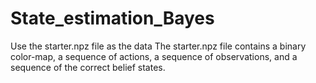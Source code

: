 # State_estimation_Bayes

Use the starter.npz file as the data
The starter.npz file contains a binary color-map, a sequence of actions, a sequence of observations, and a sequence of the correct belief states.

